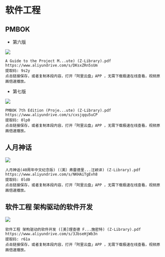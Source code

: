 # 软件工程

## PMBOK

- 第六版

![](https://m.media-amazon.com/images/I/913WWyGimJL._AC_UF1000,1000_QL80_.jpg)

```
A Guide to the Project M...ute) (Z-Library).pdf
https://www.aliyundrive.com/s/DKsxZRn5sUm
提取码: 9s2y
点击链接保存，或者复制本段内容，打开「阿里云盘」APP ，无需下载极速在线查看，视频原画倍速播放。
```



- 第七版

![](https://m.media-amazon.com/images/I/91fp+HWjAlL._AC_UF894,1000_QL80_.jpg)

```
PMBOK 7th Edition (Proje...ute) (Z-Library).pdf
https://www.aliyundrive.com/s/cxsjqqu5uCP
提取码: 0lp0
点击链接保存，或者复制本段内容，打开「阿里云盘」APP ，无需下载极速在线查看，视频原画倍速播放。
```



## 人月神话

![](https://www.javaweb.shop/upload/image/20190605/1559715351741051178.jpg)

```
人月神话(40周年中文纪念版) (〔美〕弗雷德里...汪颖译) (Z-Library).pdf
https://www.aliyundrive.com/s/NKHAiTgEvh8
提取码: 0ld0
点击链接保存，或者复制本段内容，打开「阿里云盘」APP ，无需下载极速在线查看，视频原画倍速播放。
```



## 软件工程 架构驱动的软件开发

![](https://m.media-amazon.com/images/I/51laUrMBRIL._AC_UF1000,1000_QL80_.jpg)

```
软件工程 架构驱动的软件开发 ([美]理查德 F...施密特) (Z-Library).pdf
https://www.aliyundrive.com/s/3JbseHjWb3n
提取码: r61a
点击链接保存，或者复制本段内容，打开「阿里云盘」APP ，无需下载极速在线查看，视频原画倍速播放。
```


